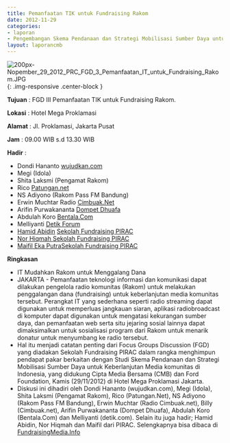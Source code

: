 ```yaml
---
title: Pemanfaatan TIK untuk Fundraising Rakom
date: 2012-11-29
categories:
- laporan
- Pengembangan Skema Pendanaan dan Strategi Mobilisasi Sumber Daya untuk Keberlanjutan Media komunitas di Indonesia
layout: laporancmb
---
```



![200px-Nopember_29_2012_PRC_FGD_3_Pemanfaatan_IT_untuk_Fundraising_Rakom.JPG](/uploads/200px-Nopember_29_2012_PRC_FGD_3_Pemanfaatan_IT_untuk_Fundraising_Rakom.JPG){: .img-responsive .center-block }


**Tujuan** : FGD III Pemanfaatan TIK untuk Fundraising Rakom. 

**Lokasi** : Hotel Mega Proklamasi 

**Alamat** : Jl. Proklamasi, Jakarta Pusat 

**Jam** :  09.00 WIB s.d 13.30 WIB 

**Hadir** :
* Dondi Hananto [wujudkan.com](http://wujudkan.com/)
* Megi (Idola)
* Shita Laksmi (Pengamat Rakom)
* Rico [Patungan.net](http://mari.patungan.net/)
* NS Adiyono (Rakom Pass FM Bandung)
* Erwin Muchtar Radio [Cimbuak.Net](http://cimbuak.net/)
* Arifin Purwakananta [Dompet Dhuafa](dompetdhuafa.org)
* Abdulah Koro [Bentala.Com](http://bentala.com/)
* Melliyanti [Detik Forum](http://forum.detik.com/)
* [Hamid Abidin](http://wiki.ciptamedia.org/wiki/Hamid_Abidin) [Sekolah Fundraising PIRAC](http://www.pirac.org/)
* [Nor Hiqmah ](http://wiki.ciptamedia.org/wiki/Nor_Hiqmah)[Sekolah Fundraising PIRAC](http://www.pirac.org/)
* [Maifil Eka Putra](http://wiki.ciptamedia.org/wiki/Maifil_Eka_Putra)[Sekolah Fundraising PIRAC](http://www.pirac.org/)

**Ringkasan**  
* IT Mudahkan Rakom untuk Menggalang Dana
* JAKARTA - Pemanfaatan teknologi informasi dan komunikasi dapat dilakukan pengelola radio komunitas (Rakom) untuk melakukan penggalangan dana (fundraising) untuk keberlanjutan media komunitas tersebut. Perangkat IT yang sederhana seperti radio streaming dapat digunakan untuk memperluas jangkauan siaran, aplikasi radiobroadcast di komputer dapat digunakan untuk mengatasi kekurangan sumber daya, dan pemanfaatan web serta situ jejaring sosial lainnya dapat dimaksimalkan untuk sosialisasi program dari Rakom untuk menarik donatur untuk menyumbang ke radio tersebut.
* Hal itu menjadi catatan penting dari Focus Groups Discussion (FGD) yang diadakan Sekolah Fundraising PIRAC dalam rangka menghimpun pendapat pakar berkaitan dengan Studi Skema Pendanaan dan Strategi Mobilisasi Sumber Daya untuk Keberlanjutan Media komunitas di Indonesia, yang didukung Cipta Media Bersama (CMB) dan Ford Foundation, Kamis (29/11/2012) di Hotel Mega Proklamasi Jakarta.
* Diskusi ini dihadiri oleh Dondi Hananto (wujudkan.com), Megi (Idola), Shita Laksmi (Pengamat Rakom), Rico (Patungan.Net), NS Adiyono (Rakom Pass FM Bandung), Erwin Muchtar (Radio Cimbuak.net), Billy (Cimbuak.net), Arifin Purwakananta (Dompet Dhuafa), Abdulah Koro (Bentala.Com) dan Melliyanti (detik.com). Selain itu juga hadir; Hamid Abidin, Nor Hiqmah dan Maifil dari PIRAC. Selengkapnya bisa dibaca di [FundraisingMedia.Info](http://www.fundraisingmedia.info/blog/2012/11/30/it-mudahkan-rakom-untuk-menggalang-dana/)
